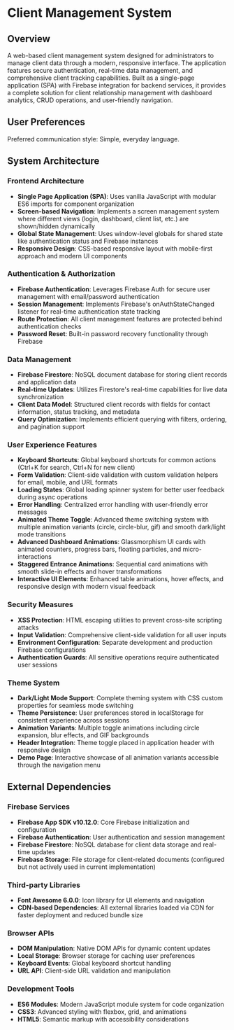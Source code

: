 # Client Management System

## Overview

A web-based client management system designed for administrators to manage client data through a modern, responsive interface. The application features secure authentication, real-time data management, and comprehensive client tracking capabilities. Built as a single-page application (SPA) with Firebase integration for backend services, it provides a complete solution for client relationship management with dashboard analytics, CRUD operations, and user-friendly navigation.

## User Preferences

Preferred communication style: Simple, everyday language.

## System Architecture

### Frontend Architecture
- **Single Page Application (SPA)**: Uses vanilla JavaScript with modular ES6 imports for component organization
- **Screen-based Navigation**: Implements a screen management system where different views (login, dashboard, client list, etc.) are shown/hidden dynamically
- **Global State Management**: Uses window-level globals for shared state like authentication status and Firebase instances
- **Responsive Design**: CSS-based responsive layout with mobile-first approach and modern UI components

### Authentication & Authorization
- **Firebase Authentication**: Leverages Firebase Auth for secure user management with email/password authentication
- **Session Management**: Implements Firebase's onAuthStateChanged listener for real-time authentication state tracking
- **Route Protection**: All client management features are protected behind authentication checks
- **Password Reset**: Built-in password recovery functionality through Firebase

### Data Management
- **Firebase Firestore**: NoSQL document database for storing client records and application data
- **Real-time Updates**: Utilizes Firestore's real-time capabilities for live data synchronization
- **Client Data Model**: Structured client records with fields for contact information, status tracking, and metadata
- **Query Optimization**: Implements efficient querying with filters, ordering, and pagination support

### User Experience Features
- **Keyboard Shortcuts**: Global keyboard shortcuts for common actions (Ctrl+K for search, Ctrl+N for new client)
- **Form Validation**: Client-side validation with custom validation helpers for email, mobile, and URL formats
- **Loading States**: Global loading spinner system for better user feedback during async operations
- **Error Handling**: Centralized error handling with user-friendly error messages
- **Animated Theme Toggle**: Advanced theme switching system with multiple animation variants (circle, circle-blur, gif) and smooth dark/light mode transitions
- **Advanced Dashboard Animations**: Glassmorphism UI cards with animated counters, progress bars, floating particles, and micro-interactions
- **Staggered Entrance Animations**: Sequential card animations with smooth slide-in effects and hover transformations
- **Interactive UI Elements**: Enhanced table animations, hover effects, and responsive design with modern visual feedback

### Security Measures
- **XSS Protection**: HTML escaping utilities to prevent cross-site scripting attacks
- **Input Validation**: Comprehensive client-side validation for all user inputs
- **Environment Configuration**: Separate development and production Firebase configurations
- **Authentication Guards**: All sensitive operations require authenticated user sessions

### Theme System
- **Dark/Light Mode Support**: Complete theming system with CSS custom properties for seamless mode switching
- **Theme Persistence**: User preferences stored in localStorage for consistent experience across sessions
- **Animation Variants**: Multiple toggle animations including circle expansion, blur effects, and GIF backgrounds
- **Header Integration**: Theme toggle placed in application header with responsive design
- **Demo Page**: Interactive showcase of all animation variants accessible through the navigation menu

## External Dependencies

### Firebase Services
- **Firebase App SDK v10.12.0**: Core Firebase initialization and configuration
- **Firebase Authentication**: User authentication and session management
- **Firebase Firestore**: NoSQL database for client data storage and real-time updates
- **Firebase Storage**: File storage for client-related documents (configured but not actively used in current implementation)

### Third-party Libraries
- **Font Awesome 6.0.0**: Icon library for UI elements and navigation
- **CDN-based Dependencies**: All external libraries loaded via CDN for faster deployment and reduced bundle size

### Browser APIs
- **DOM Manipulation**: Native DOM APIs for dynamic content updates
- **Local Storage**: Browser storage for caching user preferences
- **Keyboard Events**: Global keyboard shortcut handling
- **URL API**: Client-side URL validation and manipulation

### Development Tools
- **ES6 Modules**: Modern JavaScript module system for code organization
- **CSS3**: Advanced styling with flexbox, grid, and animations
- **HTML5**: Semantic markup with accessibility considerations